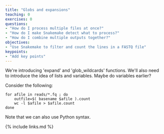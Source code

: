 ```yaml
---
title: "Globs and expansions"
teaching: 0
exercises: 0
questions:
- "How do I process multiple files at once?"
- "How do I make Snakemake detect what to process?"
- "How do I combine multiple outputs together?"
objectives:
- "Use Snakemake to filter and count the lines in a FASTQ file"
keypoints:
- "Add key points"
---
```


We're introducing 'expand' and 'glob_wildcards' functions.
We'll also need to introduce the idea of lists and variables. Maybe do variables earlier?

Consider the following:

    for afile in reads/*.fq ; do
        outfile=$( basename $afile ).count
        wc -l $afile > $afile.count
    done



Note that we can also use Python syntax.

{% include links.md %}

